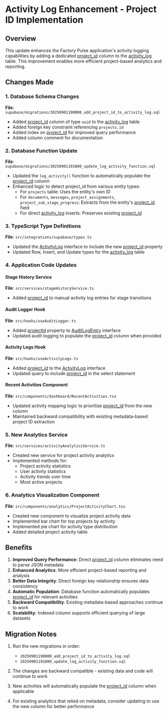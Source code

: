 # Activity Log Enhancement - Project ID Implementation

## Overview

This update enhances the Factory Pulse application's activity logging capabilities by adding a dedicated [project_id](file:///Volumes/Work/Projects/Apillis/Apillis-MFG/source/src/integrations/supabase/types.ts#L175-L175) column to the [activity_log](file:///Volumes/Work/Projects/Apillis/Apillis-MFG/source/src/integrations/supabase/types.ts#L155-L155) table. This improvement enables more efficient project-based analytics and reporting.

## Changes Made

### 1. Database Schema Changes

**File**: `supabase/migrations/20250901190000_add_project_id_to_activity_log.sql`

- Added [project_id](file:///Volumes/Work/Projects/Apillis/Apillis-MFG/source/src/integrations/supabase/types.ts#L175-L175) column of type `uuid` to the [activity_log](file:///Volumes/Work/Projects/Apillis/Apillis-MFG/source/src/integrations/supabase/types.ts#L155-L155) table
- Added foreign key constraint referencing `projects.id`
- Added index on [project_id](file:///Volumes/Work/Projects/Apillis/Apillis-MFG/source/src/integrations/supabase/types.ts#L175-L175) for improved query performance
- Added column comment for documentation

### 2. Database Function Update

**File**: `supabase/migrations/20250901191000_update_log_activity_function.sql`

- Updated the `log_activity()` function to automatically populate the [project_id](file:///Volumes/Work/Projects/Apillis/Apillis-MFG/source/src/integrations/supabase/types.ts#L175-L175) column
- Enhanced logic to detect project_id from various entity types:
  - For `projects` table: Uses the entity's own ID
  - For `documents`, `messages`, `project_assignments`, `project_sub_stage_progress`: Extracts from the entity's [project_id](file:///Volumes/Work/Projects/Apillis/Apillis-MFG/source/src/integrations/supabase/types.ts#L175-L175) field
  - For direct [activity_log](file:///Volumes/Work/Projects/Apillis/Apillis-MFG/source/src/integrations/supabase/types.ts#L155-L155) inserts: Preserves existing [project_id](file:///Volumes/Work/Projects/Apillis/Apillis-MFG/source/src/integrations/supabase/types.ts#L175-L175)

### 3. TypeScript Type Definitions

**File**: `src/integrations/supabase/types.ts`

- Updated the [ActivityLog](file:///Volumes/Work/Projects/Apillis/Apillis-MFG/source/src/hooks/useActivityLogs.ts#L7-L17) interface to include the new [project_id](file:///Volumes/Work/Projects/Apillis/Apillis-MFG/source/src/integrations/supabase/types.ts#L175-L175) property
- Updated Row, Insert, and Update types for the [activity_log](file:///Volumes/Work/Projects/Apillis/Apillis-MFG/source/src/integrations/supabase/types.ts#L155-L155) table

### 4. Application Code Updates

#### Stage History Service

**File**: `src/services/stageHistoryService.ts`

- Added [project_id](file:///Volumes/Work/Projects/Apillis/Apillis-MFG/source/src/integrations/supabase/types.ts#L175-L175) to manual activity log entries for stage transitions

#### Audit Logger Hook

**File**: `src/hooks/useAuditLogger.ts`

- Added [projectId](file:///Volumes/Work/Projects/Apillis/Apillis-MFG/source/src/components/dashboard/RecentActivities.tsx#L20-L20) property to [AuditLogEntry](file:///Volumes/Work/Projects/Apillis/Apillis-MFG/source/src/hooks/useAuditLogger.ts#L11-L18) interface
- Updated audit logging to populate the [project_id](file:///Volumes/Work/Projects/Apillis/Apillis-MFG/source/src/integrations/supabase/types.ts#L175-L175) column when provided

#### Activity Logs Hook

**File**: `src/hooks/useActivityLogs.ts`

- Added [project_id](file:///Volumes/Work/Projects/Apillis/Apillis-MFG/source/src/integrations/supabase/types.ts#L175-L175) to the [ActivityLog](file:///Volumes/Work/Projects/Apillis/Apillis-MFG/source/src/hooks/useActivityLogs.ts#L7-L17) interface
- Updated query to include [project_id](file:///Volumes/Work/Projects/Apillis/Apillis-MFG/source/src/integrations/supabase/types.ts#L175-L175) in the select statement

#### Recent Activities Component

**File**: `src/components/dashboard/RecentActivities.tsx`

- Updated activity mapping logic to prioritize [project_id](file:///Volumes/Work/Projects/Apillis/Apillis-MFG/source/src/integrations/supabase/types.ts#L175-L175) from the new column
- Maintained backward compatibility with existing metadata-based project ID extraction

### 5. New Analytics Service

**File**: `src/services/activityAnalyticsService.ts`

- Created new service for project activity analytics
- Implemented methods for:
  - Project activity statistics
  - User activity statistics
  - Activity trends over time
  - Most active projects

### 6. Analytics Visualization Component

**File**: `src/components/analytics/ProjectActivityChart.tsx`

- Created new component to visualize project activity data
- Implemented bar chart for top projects by activity
- Implemented pie chart for activity type distribution
- Added detailed project activity table

## Benefits

1. **Improved Query Performance**: Direct [project_id](file:///Volumes/Work/Projects/Apillis/Apillis-MFG/source/src/integrations/supabase/types.ts#L175-L175) column eliminates need to parse JSON metadata
2. **Enhanced Analytics**: More efficient project-based reporting and analysis
3. **Better Data Integrity**: Direct foreign key relationship ensures data consistency
4. **Automatic Population**: Database function automatically populates [project_id](file:///Volumes/Work/Projects/Apillis/Apillis-MFG/source/src/integrations/supabase/types.ts#L175-L175) for relevant activities
5. **Backward Compatibility**: Existing metadata-based approaches continue to work
6. **Scalability**: Indexed column supports efficient querying of large datasets

## Migration Notes

1. Run the new migrations in order:
   - `20250901190000_add_project_id_to_activity_log.sql`
   - `20250901191000_update_log_activity_function.sql`

2. The changes are backward compatible - existing data and code will continue to work

3. New activities will automatically populate the [project_id](file:///Volumes/Work/Projects/Apillis/Apillis-MFG/source/src/integrations/supabase/types.ts#L175-L175) column when applicable

4. For existing analytics that relied on metadata, consider updating to use the new column for better performance